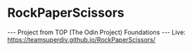 # RockPaperScissors
--- Project from TOP (The Odin Project) Foundations ---
Live: https://teamsuperdiv.github.io/RockPaperScissors/
